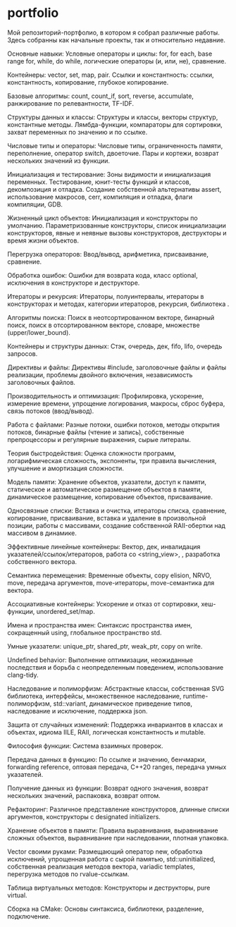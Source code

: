 # portfolio
Мой репозиторий-портфолио, в котором я собрал различные работы.
Здесь собранны как начальные проекты, так и относительно недавние.

Основные навыки:
  Условные операторы и циклы: for, for each, base range for, while, do while, логические операторы (и, или, не), сравнение.
  
Контейнеры: vector, set, map, pair.
  Ссылки и константность: ссылки, константность, копирование, глубокое копирование.
  
Базовые алгоритмы:
  count, count_if, sort, reverse, accumulate, ранжирование по релевантности, TF-IDF.
  
Структуры данных и классы:
  Структуры и классы, векторы структур, константные методы.
  Лямбда-функции, компараторы для сортировки, захват переменных по значению и по ссылке.
  
Числовые типы и операторы:
  Числовые типы, ограниченность памяти, переполнение, оператор switch, двоеточие.
  Пары и кортежи, возврат нескольких значений из функции.
  
Инициализация и тестирование:
  Зоны видимости и инициализация переменных.
  Тестирование, юнит-тесты функций и классов, декомпозиция и отладка.
  Создание собственной альтернативы assert, использование макросов, cerr, компиляция и отладка, флаги компиляции, GDB.
  
Жизненный цикл объектов:
  Инициализация и конструкторы по умолчанию.
  Параметризованные конструкторы, список инициализации конструкторов, явные и неявные вызовы конструкторов, деструкторы и время жизни объектов.
  
Перегрузка операторов:
  Ввод/вывод, арифметика, присваивание, сравнение.
  
Обработка ошибок:
  Ошибки для возврата кода, класс optional, исключения в конструкторе и деструкторе.
  
Итераторы и рекурсия:
  Итераторы, полуинтервалы, итераторы в конструкторах и методах, категории итераторов, рекурсия, библиотека <algorithm>.
  
Алгоритмы поиска:
  Поиск в неотсортированном векторе, бинарный поиск, поиск в отсортированном векторе, словаре, множестве (upper/lower_bound).
  
Контейнеры и структуры данных:
  Стэк, очередь, дек, fifo, lifo, очередь запросов.
  
Директивы и файлы:
  Директивы #include, заголовочные файлы и файлы реализации, проблемы двойного включения, независимость заголовочных файлов.
  
Производительность и оптимизация:
  Профилировка, ускорение, измерение времени, упрощение логирования, макросы, сброс буфера, связь потоков (ввод/вывод).
  
Работа с файлами:
  Разные потоки, ошибки потоков, методы открытия потоков, бинарные файлы (чтение и запись), собственные препроцессоры и регулярные выражения, сырые литералы.
  
Теория быстродействия:
  Оценка сложности программ, логарифмическая сложность, экспоненты, три правила вычисления, улучшение и амортизация сложности.
  
Модель памяти:
  Хранение объектов, указатели, доступ к памяти, статическое и автоматическое размещение объектов в памяти, динамическое размещение, копирование объектов, присваивание.
  
Односвязные списки:
  Вставка и очистка, итераторы списка, сравнение, копирование, присваивание, вставка и удаление в произвольной позиции, работы с массивами, создание собственной RAII-обертки над массивом в динамике.
  
Эффективные линейные контейнеры:
  Вектор, дек, инвалидация указателей/ссылок/итераторов, работа со <string_view>, <array>, разработка собственного вектора.
  
Семантика перемещения:
  Временные объекты, copy elision, NRVO, move, передача аргументов, move-итераторы, move-семантика для вектора.
  
Ассоциативные контейнеры:
  Ускорение и отказ от сортировки, хеш-функции, unordered_set/map.
  
Имена и пространства имен:
  Синтаксис пространства имен, сокращенный using, глобальное пространство std.
  
Умные указатели:
  unique_ptr, shared_ptr, weak_ptr, copy on write.
  
Undefined behavior:
  Выполнение оптимизации, неожиданные последствия и борьба с неопределенным поведением, использование clang-tidy.
  
Наследование и полиморфизм:
  Абстрактные классы, собственная SVG библиотека, интерфейсы, множественное наследование, runtime-полиморфизм, std::variant, динамическое приведение типов, наследование и исключение, поддержка json.
  
Защита от случайных изменений:
  Поддержка инвариантов в классах и объектах, идиома IILE, RAII, логическая константность и mutable.
  
Философия функции:
  Система взаимных проверок.
  
Передача данных в функцию:
  По ссылке и значению, бенчмарки, forwarding reference, оптовая передача, C++20 ranges, передача умных указателей.
  
Получение данных из функции:
  Возврат одного значения, возврат нескольких значений, распаковка, возврат оптом.
  
Рефакторинг:
  Различное представление конструкторов, длинные списки аргументов, конструкторы с designated initializers.
  
Хранение объектов в памяти:
  Правила выравнивания, выравнивание сложных объектов, выравнивание при наследовании, плотная упаковка.
  
Vector своими руками:
  Размещающий оператор new, обработка исключений, упрощенная работа с сырой памятью, std::uninitialized, собственная реализация методов вектора, variadic templates, перегрузка методов по rvalue-ссылкам.
  
Таблица виртуальных методов:
  Конструкторы и деструкторы, pure virtual.
  
Сборка на CMake:
  Основы синтаксиса, библиотеки, разделение, подключение.
